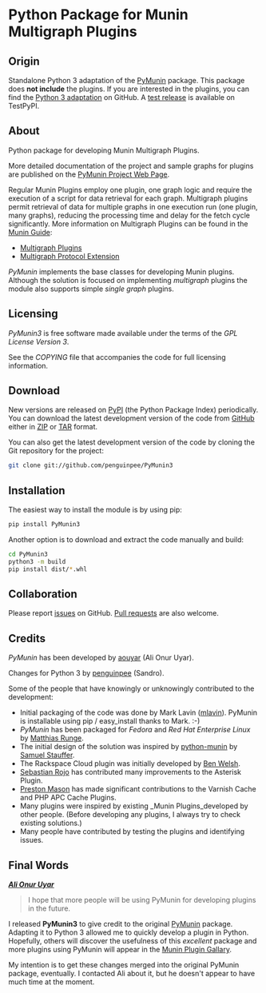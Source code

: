 # Python Package for Munin Multigraph Plugins

## Origin

Standalone Python 3 adaptation of the [PyMunin](https://github.com/aouyar/PyMunin) package. This package does **not include** the plugins. If you are interested in the plugins, you can find the [Python 3 adaptation](https://github.com/penguinpee/PyMunin3/tree/pymunin_plugins_proposal) on GitHub. A [test release](https://test.pypi.org/project/PyMuninPlugins/) is available on TestPyPI.

## About

Python package for developing Munin Multigraph Plugins.

More detailed documentation of the project and sample graphs for plugins are published on the [PyMunin Project Web Page](https://aouyar.github.io/PyMunin/).

Regular Munin Plugins employ one plugin, one graph logic and require the execution of a script for data retrieval for each graph. Multigraph plugins permit retrieval of data for multiple graphs in one execution run (one plugin, many graphs), reducing the processing time and delay for the fetch cycle significantly.
More information on Multigraph Plugins can be found in the
[Munin Guide](https://guide.munin-monitoring.org/en/latest/index.html):

* [Multigraph Plugins](https://guide.munin-monitoring.org/en/latest/plugin/multigraphing.html)
* [Multigraph Protocol Extension](https://guide.munin-monitoring.org/en/latest/plugin/protocol-multigraph.html)

_PyMunin_ implements the base classes for developing Munin plugins. Although the solution is focused on implementing _multigraph_ plugins the module also supports simple _single graph_ plugins.

## Licensing

_PyMunin3_ is free software made available under the terms of the _GPL License Version 3_.

See the _COPYING_ file that accompanies the code for full licensing information.

## Download

New versions are released on [PyPI](https://pypi.python.org/pypi/PyMunin3) (the Python Package Index) periodically. You can download the latest development version of the code from [GitHub](https://github.com/penguinpee/PyMunin3) either in [ZIP](https://github.com/penguinpee/PyMunin3/zipball/master) or [TAR](https://github.com/penguinpee/PyMunin3/tarball/master) format.

You can also get the latest development version of the code by cloning the Git repository for the project:

```bash
git clone git://github.com/penguinpee/PyMunin3
```

## Installation

The easiest way to install the module is by using pip:

```bash
pip install PyMunin3
```

Another option is to download and extract the code manually and build:

```bash
cd PyMunin3
python3 -m build
pip install dist/*.whl
```

## Collaboration

Please report [issues](https://github.com/penguinpee/PyMunin3/issues) on GitHub. [Pull requests](https://github.com/penguinpee/PyMunin3/pulls) are also welcome.

## Credits

_PyMunin_ has been developed by [aouyar](https://github.com/aouyar) (Ali Onur Uyar).

Changes for Python 3 by [penguinpee](https://github.com/penguinpee) (Sandro).

Some of the people that have knowingly or unknowingly contributed to the development:

* Initial packaging of the code was done by Mark Lavin
  ([mlavin](https://github.com/mlavin)). PyMunin is installable using pip / easy_install thanks to Mark. :-)
* _PyMunin_ has been packaged for _Fedora_ and _Red Hat Enterprise Linux_ by [Matthias Runge](http://www.matthias-runge.de).
* The initial design of the solution was inspired by [python-munin](https://github.com/samuel/python-munin) by [Samuel Stauffer](https://github.com/samuel).
* The Rackspace Cloud plugin was initially developed by [Ben Welsh](https://github.com/palewire).
* [Sebastian Rojo](https://github.com/arpagon) has contributed many improvements to the Asterisk Plugin.
* [Preston Mason](https://github.com/pentie) has made significant contributions to the Varnish Cache and PHP APC Cache Plugins.
* Many plugins were inspired by existing _Munin Plugins_developed by other people. (Before developing any plugins, I always try to check existing solutions.)
* Many people have contributed by testing the plugins and identifying issues.

## Final Words

**[_Ali Onur Uyar_](https://github.com/aouyar)**

>I hope that more people will be using PyMunin for developing plugins in the future.

I released **PyMunin3** to give credit to the original [PyMunin](https://github.com/aouyar/PyMunin) package. Adapting it to Python 3 allowed me to quickly develop a plugin in Python. Hopefully, others will discover the usefulness of this _excellent_ package and more plugins using PyMunin will appear in the [Munin Plugin Gallary](https://gallery.munin-monitoring.org/implementation_languages/python3/).

My intention is to get these changes merged into the original PyMunin package, eventually. I contacted Ali about it, but he doesn't appear to have much time at the moment.

